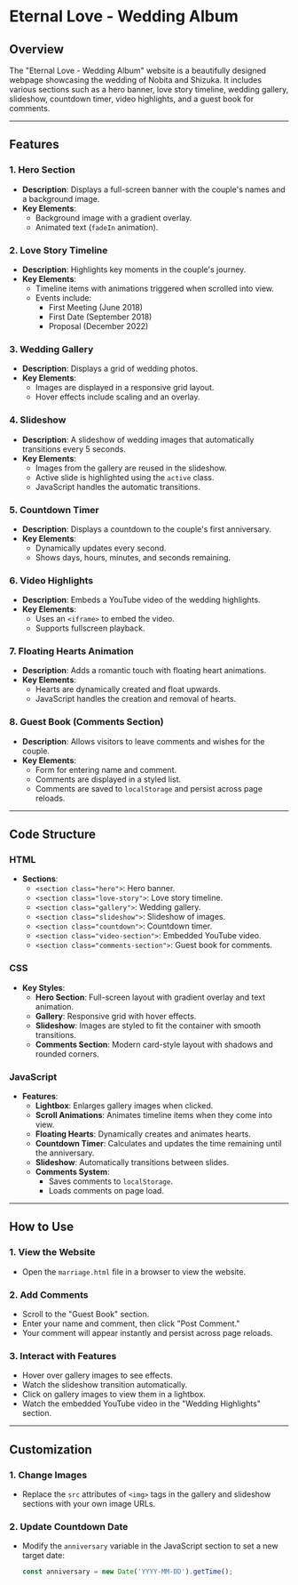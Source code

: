 # Eternal Love - Wedding Album

## Overview
The "Eternal Love - Wedding Album" website is a beautifully designed webpage showcasing the wedding of Nobita and Shizuka. It includes various sections such as a hero banner, love story timeline, wedding gallery, slideshow, countdown timer, video highlights, and a guest book for comments.

---

## Features

### 1. Hero Section
- **Description**: Displays a full-screen banner with the couple's names and a background image.
- **Key Elements**:
  - Background image with a gradient overlay.
  - Animated text (`fadeIn` animation).

### 2. Love Story Timeline
- **Description**: Highlights key moments in the couple's journey.
- **Key Elements**:
  - Timeline items with animations triggered when scrolled into view.
  - Events include:
    - First Meeting (June 2018)
    - First Date (September 2018)
    - Proposal (December 2022)

### 3. Wedding Gallery
- **Description**: Displays a grid of wedding photos.
- **Key Elements**:
  - Images are displayed in a responsive grid layout.
  - Hover effects include scaling and an overlay.

### 4. Slideshow
- **Description**: A slideshow of wedding images that automatically transitions every 5 seconds.
- **Key Elements**:
  - Images from the gallery are reused in the slideshow.
  - Active slide is highlighted using the `active` class.
  - JavaScript handles the automatic transitions.

### 5. Countdown Timer
- **Description**: Displays a countdown to the couple's first anniversary.
- **Key Elements**:
  - Dynamically updates every second.
  - Shows days, hours, minutes, and seconds remaining.

### 6. Video Highlights
- **Description**: Embeds a YouTube video of the wedding highlights.
- **Key Elements**:
  - Uses an `<iframe>` to embed the video.
  - Supports fullscreen playback.

### 7. Floating Hearts Animation
- **Description**: Adds a romantic touch with floating heart animations.
- **Key Elements**:
  - Hearts are dynamically created and float upwards.
  - JavaScript handles the creation and removal of hearts.

### 8. Guest Book (Comments Section)
- **Description**: Allows visitors to leave comments and wishes for the couple.
- **Key Elements**:
  - Form for entering name and comment.
  - Comments are displayed in a styled list.
  - Comments are saved to `localStorage` and persist across page reloads.

---

## Code Structure

### HTML
- **Sections**:
  - `<section class="hero">`: Hero banner.
  - `<section class="love-story">`: Love story timeline.
  - `<section class="gallery">`: Wedding gallery.
  - `<section class="slideshow">`: Slideshow of images.
  - `<section class="countdown">`: Countdown timer.
  - `<section class="video-section">`: Embedded YouTube video.
  - `<section class="comments-section">`: Guest book for comments.

### CSS
- **Key Styles**:
  - **Hero Section**: Full-screen layout with gradient overlay and text animation.
  - **Gallery**: Responsive grid with hover effects.
  - **Slideshow**: Images are styled to fit the container with smooth transitions.
  - **Comments Section**: Modern card-style layout with shadows and rounded corners.

### JavaScript
- **Features**:
  - **Lightbox**: Enlarges gallery images when clicked.
  - **Scroll Animations**: Animates timeline items when they come into view.
  - **Floating Hearts**: Dynamically creates and animates hearts.
  - **Countdown Timer**: Calculates and updates the time remaining until the anniversary.
  - **Slideshow**: Automatically transitions between slides.
  - **Comments System**:
    - Saves comments to `localStorage`.
    - Loads comments on page load.

---

## How to Use

### 1. View the Website
- Open the `marriage.html` file in a browser to view the website.

### 2. Add Comments
- Scroll to the "Guest Book" section.
- Enter your name and comment, then click "Post Comment."
- Your comment will appear instantly and persist across page reloads.

### 3. Interact with Features
- Hover over gallery images to see effects.
- Watch the slideshow transition automatically.
- Click on gallery images to view them in a lightbox.
- Watch the embedded YouTube video in the "Wedding Highlights" section.

---

## Customization

### 1. Change Images
- Replace the `src` attributes of `<img>` tags in the gallery and slideshow sections with your own image URLs.

### 2. Update Countdown Date
- Modify the `anniversary` variable in the JavaScript section to set a new target date:
  ```javascript
  const anniversary = new Date('YYYY-MM-DD').getTime();
